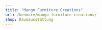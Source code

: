 ```yaml
---
title: "Mango Furniture Creations"
url: /kenmare/mango-furniture-creations/
shop: Raumausstattung
---
```

